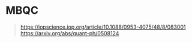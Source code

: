 # MBQC
> https://iopscience.iop.org/article/10.1088/0953-4075/48/8/083001
> https://arxiv.org/abs/quant-ph/0508124
> 
